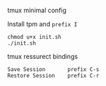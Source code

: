 tmux minimal config

Install tpm and `prefix I`
```
chmod u+x init.sh
./init.sh
```

tmux ressurect bindings
```
Save Session       prefix C-s
Restore Session    prefix C-r
```

